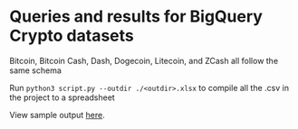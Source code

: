 # Queries and results for BigQuery Crypto datasets


Bitcoin, Bitcoin Cash, Dash, Dogecoin, Litecoin, and ZCash all follow the same schema

Run `python3 script.py --outdir ./<outdir>.xlsx` to compile all the .csv in the project to a spreadsheet

View sample output [here](https://docs.google.com/spreadsheets/d/1dp5nzdNg_RG9HfoT1d9LwuHUouS8elujFSpiOYWFGME/edit?usp=sharing).
